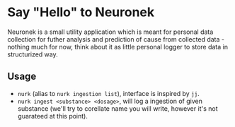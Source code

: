 # Say "Hello" to Neuronek

Neuronek is a small utility application which is meant for personal data collection for futher analysis and prediction of cause from collected data - nothing much for now, think about it as little personal logger to store data in structurized way.

## Usage

- `nurk` (alias to `nurk ingestion list`), interface is inspired by `jj`.
- `nurk ingest <substance> <dosage>`, will log a ingestion of given substance (we'll try to corellate name you will write, however it's not guarateed at this point). 
